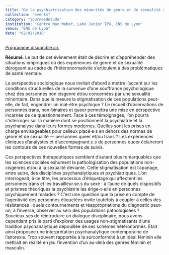 ```yaml
---
title: "De la psychiatrisation des minorités de genre et de sexualité à l’avènement de la thérapie queer. Santé mentale au prisme des expériences de genre et de sexualité"                       
collection: "events"  
category: "journeedetude"
institution: "Centre Max Weber, Labo Junior TPG, ENS de Lyon" 
venue: "ENS de Lyon"
date: "02/02/2018"
---
```


[Programme disponible *ici*.](https://labotpg.hypotheses.org/216)

**Résumé**. Le but de cet évènement était de décrire et d’appréhender des situations empiriques où des expériences de genre et de sexualité dérogeant au cadre de l’hétéronormativité s’articulent à des problématiques de santé mentale.

La perspective sociologique nous invitait d’abord à mettre l’accent sur les conditions structurelles de la survenue d’une souffrance psychologique chez des personnes non cisgenre et/ou concernées par une sexualité minoritaire. Dans quelle mesure la stigmatisation de ces populations peut-elle, de fait, engendrer un mal-être psychique ? Le recueil d’observations de personnes trans, non-binaires et queer permettra une mise en perspective incarnée de ce questionnement. Face à ces témoignages, l’on pourra s’interroger sur la manière dont se positionnent la psychiatrie et la psychanalyse dans leurs formes modernes. Quelles sont les prises en charge envisageables pour celleux placé·e·s en dehors des normes de genre et de sexualité — personnes queer et/ou trans ? Les expériences cliniques d’analystes et d’accompagnant.e.s de personnes queer éclaireront les contours de ces nouvelles formes de suivis.

Ces perspectives thérapeutiques semblent d’autant plus remarquables que les sciences sociales exhument la pathologisation des populations non-cisgenres et/ou à la sexualité déviante. Cette stigmatisation est l’apanage, entre autre, des disciplines psychanalytiques et psychiatriques. L’on interrogeait, à ce titre, les processus d’étiquetage qui affectent les personnes trans et les travailleur.se.s du sexe : à l’aune de quels dispositifs et prismes théoriques la psychiatrie les érige-t-elle en personnes psychiquement malades ? C’est une question que la prise en compte de l’agentivité des personnes étiquetées invite toutefois à coupler à celles des résistances : quels contournements et réappropriations du diagnostic peut-on, à l’inverse, observer au sein des populations pathologisées ? Soucieux.ses de réintroduire un dialogue disciplinaire, nous avons cependant pris le parti d’explorer des usages non-stigmatisants d’une tradition psychanalytique dépouillée de ses schèmes hétéronormés. Etait ainsi proposée une interprétation psychanalytique contemporaine de l’anorexie. Trop souvent rapportée à la surconformité à un idéal féminin elle mettrait en réalité en jeu l’invention d’un au-delà des genres féminin et masculin.

